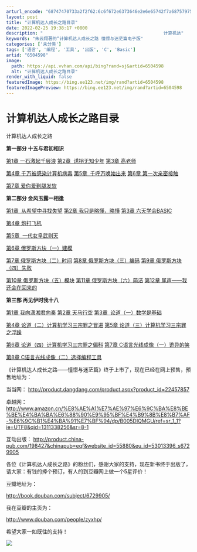 ```yaml
---
arturl_encode: "68747470733a2f2f62:6c6f672e6373646e2e6e65742f7a687579756e7869616e6768:752f61727469636c652f64657461696c732f36353034353938"
layout: post
title: "计算机达人成长之路目录"
date: 2022-02-25 19:38:17 +0800
description: "                                              计算机达"
keywords: "朱云翔著的“计算机达人成长之路 憧憬与迷茫篇电子版"
categories: ['未分类']
tags: ['语言', '编程', '工具', '出版', 'C', 'Basic']
artid: "6504598"
image:
  path: https://api.vvhan.com/api/bing?rand=sj&artid=6504598
  alt: "计算机达人成长之路目录"
render_with_liquid: false
featuredImage: https://bing.ee123.net/img/rand?artid=6504598
featuredImagePreview: https://bing.ee123.net/img/rand?artid=6504598
---
```


# 计算机达人成长之路目录

计算机达人成长之路

**第一部分 十五与君初相识**

[第1章 一石激起千层浪](http://student.csdn.net/space.php?uid=51163&do=blog&id=39834)
[第2章  诱拐无知少年](http://student.csdn.net/space.php?uid=51163&do=blog&id=40756)
[第3章 高老师](http://student.csdn.net/space.php?uid=51163&do=blog&id=40815)

[第4章 千万被感染计算机病毒](http://student.csdn.net/space.php?uid=51163&do=blog&id=40994)
[第5章  千呼万唤始出来](http://student.csdn.net/space.php?uid=51163&do=blog&id=41091)
[第6章 第一次亲密接触](http://student.csdn.net/space.php?uid=51163&do=blog&id=41183)

[第7章 爱你爱到腿发软](http://student.csdn.net/space.php?uid=51163&do=blog&id=41368)

**第二部分 金风玉露一相逢**

[第1章  从希望中寻找失望](http://student.csdn.net/space.php?uid=51163&do=blog&id=41446)
[第2章 我只是略懂，略懂](http://student.csdn.net/space.php?uid=51163&do=blog&id=41643)
[第3章 六天学会BASIC](http://student.csdn.net/space.php?uid=51163&do=blog&id=41774)

[第4章 炮打飞机](http://student.csdn.net/space.php?uid=51163&do=blog&id=41835)



[第5章  一代女皇武则天](http://student.csdn.net/space.php?uid=51163&do=blog&id=42229)


[第6章 俄罗斯方块（一）建模](http://student.csdn.net/space.php?uid=51163&do=blog&id=42571)

[第7章 俄罗斯方块（二）时间](http://student.csdn.net/space.php?uid=51163&do=blog&id=42875)
[第8章 俄罗斯方块（三）编码](http://student.csdn.net/space.php?uid=51163&do=blog&id=43046)
[第9章 俄罗斯方块（四）失败](http://student.csdn.net/space.php?uid=51163&do=blog&id=43538)

[第10章 俄罗斯方块（五）模块](http://student.csdn.net/space.php?uid=51163&do=blog&id=43837)
[第11章 俄罗斯方块（六）简洁](http://student.csdn.net/space.php?uid=51163&do=blog&id=43838)
[第12章 尾声——我还会在回来的](http://student.csdn.net/space.php?uid=51163&do=blog&id=43839)

**第三部 再见伊时我十八**

[第1章 我向潇湘君向秦](http://student.csdn.net/space.php?uid=51163&do=blog&id=46122)
[第2章 天马行空](http://student.csdn.net/space.php?uid=51163&do=blog&id=46387)
[第3章  论道（一）数学是基础](http://student.csdn.net/space.php?uid=51163&do=blog&id=46781)

[第4章 论道（二）计算机学习三宗罪之冒进](http://student.csdn.net/space.php?uid=51163&do=blog&id=46904)
[第5章 论道（三）计算机学习三宗罪之浮躁](http://student.csdn.net/space.php?uid=51163&do=blog&id=47083)

[第6章 论道（四）计算机学习三宗罪之偏科](http://student.csdn.net/space.php?uid=51163&do=blog&id=48063)
[第7章 C语言光线成像（一）诡异的笑](http://student.csdn.net/space.php?uid=51163&do=blog&id=49112)

[第8章 C语言光线成像（二）选择编程工具](http://student.csdn.net/space.php?uid=51163&do=blog&id=49891)

《计算机达人成长之路——憧憬与迷茫篇》终于上市了，现在已经在网上预售，预售地址为：

当当网：
<http://product.dangdang.com/product.aspx?product_id=22457857>

卓越网：
<http://www.amazon.cn/%E8%AE%A1%E7%AE%97%E6%9C%BA%E8%BE%BE%E4%BA%BA%E6%88%90%E9%95%BF%E4%B9%8B%E8%B7%AF-%E6%9C%B1%E4%BA%91%E7%BF%94/dp/B005DIQMGU/ref=sr_1_1?ie=UTF8&qid=1311338256&sr=8-1>

互动出版：
<http://product.china-pub.com/198427&chinapub=eqf&website_id=55880&eu_id=53013396_s6729905>

各位《计算机达人成长之路》的粉丝们，感谢大家的支持，现在新书终于出版了，请大家：有钱的捧个预订，有人的到豆瓣网上做一个5星评价！

豆瓣地址为：

<http://book.douban.com/subject/6729905/>

我在豆瓣的主页为：

<http://www.douban.com/people/zyxhp/>

希望大家一如既往的支持！

![](http://hi.csdn.net/attachment/201107/22/0_1311342635bHB3.gif)